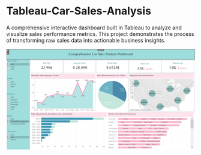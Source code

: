 # Tableau-Car-Sales-Analysis
A comprehensive interactive dashboard built in Tableau to analyze and visualize sales performance metrics. This project demonstrates the process of transforming raw sales data into actionable business insights.

<img src="https://github.com/robopriya/Tableau-Car-Sales-Analysis/blob/f99b3a55204f828afb433c0ddaf9dd08454511b5/Capture.PNG" width="600">
